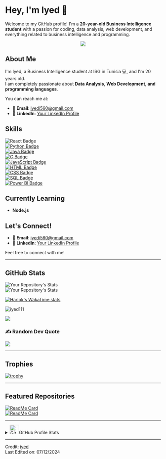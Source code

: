# Hey, I'm Iyed 👋

Welcome to my GitHub profile! I'm a **20-year-old Business Intelligence student** with a passion for coding, data analysis, web development, and everything related to business intelligence and programming.

<p align="center">
  <a href="https://github.com/DenverCoder1/readme-typing-svg">
    <img src="https://readme-typing-svg.herokuapp.com?font=Time+New+Roman&color=cyan&size=25&center=true&vCenter=true&width=600&height=100&lines=Hey!+It's+iyed..&hearts;++;Self-taught+Web+Developer,;Data+Analyst,;programming,;business+intelligence+Student,;Love+to+learn+new+stuffs..<3">
  </a>
</p>

## About Me

I'm Iyed, a Business Intelligence student at ISG in Tunisia 💻, and I'm 20 years old.  
I am completely passionate about **Data Analysis**, **Web Development**, **and programming languages**.

You can reach me at:
- 📧 **Email**: [iyedi560@gmail.com](mailto:iyedi560@gmail.com)
- 💼 **LinkedIn**: [Your LinkedIn Profile](https://www.linkedin.com/in/iyed-ahmed-lm1-80ab80290)

## Skills

![React Badge](https://img.shields.io/badge/-React-61DBFB?style=for-the-badge&labelColor=black&logo=react&logoColor=61DBFB)  
[![Python Badge](https://img.shields.io/badge/-Python-3572A5?style=for-the-badge&logo=python&logoColor=white)](#)  
[![Java Badge](https://img.shields.io/badge/-Java-007396?style=for-the-badge&logo=java&logoColor=white)](#)  
[![C Badge](https://img.shields.io/badge/-C-A8B9CC?style=for-the-badge&logo=c&logoColor=white)](#)  
[![JavaScript Badge](https://img.shields.io/badge/-JavaScript-F0DB4F?style=for-the-badge&logo=javascript&logoColor=F0DB4F)](#)  
[![HTML Badge](https://img.shields.io/badge/-HTML-E34F26?style=for-the-badge&logo=html5&logoColor=white)](#)  
[![CSS Badge](https://img.shields.io/badge/-CSS-1572B6?style=for-the-badge&logo=css3&logoColor=white)](#)  
[![SQL Badge](https://img.shields.io/badge/-SQL-1572B6?style=for-the-badge&logo=postgresql&logoColor=white)](#)  
[![Power BI Badge](https://img.shields.io/badge/-Power%20BI-F2C811?style=for-the-badge&logo=powerbi&logoColor=white)](#)

## Currently Learning

- **Node.js**

## Let's Connect!

- 📧 **Email**: [iyedi560@gmail.com](mailto:iyedi560@gmail.com)
- 💼 **LinkedIn**: [Your LinkedIn Profile](https://www.linkedin.com/in/iyed-ahmed-lm1-80ab80290)

Feel free to connect with me!

---

## GitHub Stats

![Your Repository's Stats](https://github-readme-stats.vercel.app/api?username=iyed111&show_icons=true&theme=radical)  
![Your Repository's Stats](https://github-readme-stats.vercel.app/api/top-langs/?username=iyed111&show_icons=true&locale=en&layout=compact&langs_count=50&theme=algolia)

[![Harlok's WakaTime stats](https://github-readme-stats.vercel.app/api/wakatime?username=iyed111)](https://github.com/anuraghazra/github-readme-stats)

<p><img align="center" src="https://github-readme-streak-stats.herokuapp.com/?user=iyed111&&theme=algolia" alt="iyed111" /></p>

![](https://github-readme-activity-graph.vercel.app/graph?username=iyed111&theme=react)

### ✍️ Random Dev Quote

![](https://quotes-github-readme.vercel.app/api?type=horizontal&theme=radical)

---

## Trophies

[![trophy](https://github-profile-trophy.vercel.app/?username=iyed111&theme=nord&column=7)](https://github.com/Naderab/github-profile-trophy)

---

## Featured Repositories

[![ReadMe Card](https://github-readme-stats.vercel.app/api/pin/?username=iyed111&repo=PFA-Automatisation_Campagne_Sms-Email-FrontendReact&theme=react)](https://github.com/iyed111/PFA-Automatisation_Campagne_Sms-Email-FrontendReact)  
[![ReadMe Card](https://github-readme-stats.vercel.app/api/pin/?username=iyed111&repo=PFA-Automatisation_Campagne_Sms-Email-BackendExpress&theme=react)](https://github.com/iyed111/PFA-Automatisation_Campagne_Sms-Email-BackendExpress)

---

<details> 
  <summary>  <img src="https://user-images.githubusercontent.com/73097560/115834477-dbab4500-a447-11eb-908a-139a6edaec5c.gif" width="30px" alt="Git"/>GitHub Profile Stats </summary>
  <div>
    <samp>
      <br/>
      <p align="center">
        <a href="https://github.com/iyed111/">
          <img width="45%" src="https://github-profile-summary-cards.vercel.app/api/cards/repos-per-language?username=iyed111&theme=gruvbox&layout=compact&hide_border=true" alt="1999AZZAR :: Top Langs by repo" />
          <img width="45%" src="https://github-profile-summary-cards.vercel.app/api/cards/most-commit-language?username=iyed111&theme=gruvbox&layout=compact&hide_border=true" alt="1999AZZAR :: Top Langs by commit" />
        </a>
      </p>
      <br>
    </samp>
  </div>
</details>

---

Credit: [iyed](https://github.com/iyed111)  
Last Edited on: 07/12/2024
